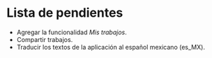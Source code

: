 Lista de pendientes
===================

- Agregar la funcionalidad _Mis trabajos_.
- Compartir trabajos.
- Traducir los textos de la aplicación al español mexicano (es_MX).